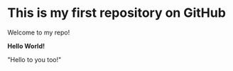 # This is my first repository on GitHub

Welcome to my repo! 

**Hello World!**

"Hello to you too!"
